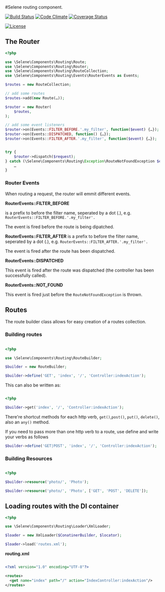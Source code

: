 #Selene routing component.

[![Build Status](https://travis-ci.org/seleneapp/routing.svg?branch=development)](https://travis-ci.org/seleneapp/routing)
[![Code Climate](https://codeclimate.com/github/seleneapp/routing.png)](https://codeclimate.com/github/seleneapp/routing)
[![Coverage Status](https://coveralls.io/repos/seleneapp/routing/badge.png)](https://coveralls.io/r/seleneapp/routing)

[![License](https://poser.pugx.org/selene/routing/license.png)](https://packagist.org/packages/selene/routing)

## The Router


```php
<?php

use \Selene\Components\Routing\Route;
use \Selene\Components\Routing\Router;
use \Selene\Components\Routing\RouteCollection;
use \Selene\Components\Routing\Events\RouterEvents as Events;

$routes = new RouteCollection;

// add some routes
$routes->add(new Route(…));

$router = new Router(
    $routes,
);

// add some event listeners
$router->on(Events::FILTER_BEFORE.'.my_filter', function($event) {…});
$router->on(Events::DISPATCHED, function() {…});
$router->on(Events::FILTER_AFTER.'.my_filter', function($event) {…});


try {
    $router->dispatch($request);
} catch (\Selene\Components\Routing\Exception\RouteNotFoundException $e) {
    …    
}
```

### Router Events

When routing a request, the router will emmit different events.

__RouterEvents::FILTER_BEFORE__

is a prefix to before the filter name, seperated by a dot (.), e.g.
`RouterEvents::FILTER_BEFORE.'.my_filter'.`

The event is fired before the route is being dipatched.

__RouterEvents::FILTER_AFTER__
is a prefix to before the filter name, seperated by a dot (.), e.g.
`RouterEvents::FILTER_AFTER.'.my_filter'.`

The event is fired after the route has been dispatched.

__RouterEvents::DISPATCHED__

This event is fired after the route was dispatched (the controller has been
successfully called).

__RouterEvents::NOT_FOUND__

This event is fired just before the `RouteNotFoundException` is thrown.

## Routes

The route builder class allows for easy creation of a routes collection.

### Building routes

```php

<?php

use \Selene\Components\Routing\RouteBuilder;

$builder = new RouteBuilder;

$builder->define('GET', 'index', '/', 'Controller:indexAction');

```
This can also be written as: 

```php

<?php

$builder->get('index', '/', 'Controller:indexAction');

```

There're shortcut methods for each http verb, `get()`,`post()`, `put()`, `delete()`, also an `any()` method.

If you need to pass more than one http verb to a route, use define and write
your verbs as follows

```php
$builder->define('GET|POST', 'index', '/', 'Controller:indexAction');

```

### Building Resources
```php

<?php

$builder->resource('photo/', 'Photo');

$builder->resource('photo/', 'Photo', ['GET', 'POST', 'DELETE']);

```


## Loading routes with the DI container


```php
<?php

use \Selene\Components\Routing\Loader\XmlLoader;

$loader = new XmlLoader($ConatinerBuilder, $locator);

$loader->load('routes.xml');

```
__routing.xml__

```xml

<?xml version="1.0" encoding="UTF-8"?>

<routes>
  <get name="index" path="/" action="IndexController:indexAction"/>
</routes>

```
